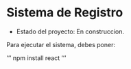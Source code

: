 <h1> Sistema de Registro </h1>

- Estado del proyecto: En construccion.

Para ejecutar el sistema, debes poner:

’’’ npm install react ’’’
